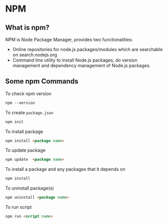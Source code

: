 # NPM

## What is npm?

NPM is Node Package Manager, provides two functionalities:

- Online repositories for node.js packages/modules which are searchable on
  search.nodejs.org
- Command line utility to install Node.js packages, do version management and
  dependency management of Node.js packages.

## Some npm Commands

To check npm version

```Markdown
npm --version
```

To create `package.json`

```Markdown
npm init
```

To install package

```Markdown
npm install <package name>
```

To update package

```Markdown
npm update  <package name>
```

To install a package and any packages that it depends on

```Markdown
npm install
```

To uninstall package(s)

```Markdown
npm uninstall <package name>
```

To run script

```Markdown
npm run <script name>
```
